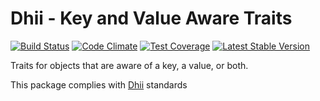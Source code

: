 # Dhii - Key and Value Aware Traits

[![Build Status](https://travis-ci.org/dhii/data-key-value-aware-abstract.svg?branch=master)](https://travis-ci.org/dhii/data-key-value-aware-abstract)
[![Code Climate](https://codeclimate.com/github/Dhii/data-key-value-aware-abstract/badges/gpa.svg)](https://codeclimate.com/github/Dhii/data-key-value-aware-abstract)
[![Test Coverage](https://codeclimate.com/github/Dhii/data-key-value-aware-abstract/badges/coverage.svg)](https://codeclimate.com/github/Dhii/data-key-value-aware-abstract/coverage)
[![Latest Stable Version](https://poser.pugx.org/dhii/data-key-value-aware-abstract/version)](https://packagist.org/packages/dhii/data-key-value-aware-abstract)

Traits for objects that are aware of a key, a value, or both.

This package complies with [Dhii] standards

[Dhii]: https://github.com/Dhii/dhii
